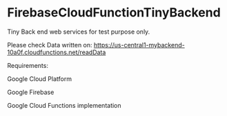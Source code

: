 # FirebaseCloudFunctionTinyBackend

Tiny Back end web services for test purpose only.


Please check Data written on:
https://us-central1-mybackend-10a0f.cloudfunctions.net/readData 


Requirements: 

Google Cloud Platform 

Google Firebase

Google Cloud Functions implementation




